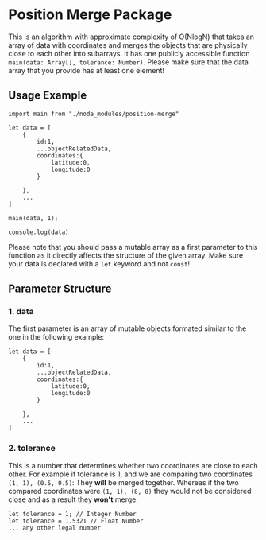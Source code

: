 # Position Merge Package
This is an algorithm with approximate complexity of O(NlogN) that takes an array of data with coordinates and merges the objects that are physically close to each other into subarrays.
It has one publicly accessible function `main(data: Array[], tolerance: Number)`. Please make sure that the data array that you provide has at least one element!
## Usage Example
```
import main from "./node_modules/position-merge"

let data = [
    {
        id:1,
        ...objectRelatedData,
        coordinates:{
            latitude:0,
            longitude:0
        }

    },
    ...
]

main(data, 1);

console.log(data)
```

Please note that you should pass a mutable array as a first parameter to this function as it directly affects the structure of the given array. Make sure your data is declared with a `let` keyword and not `const`!

## Parameter Structure
### 1. data
The first parameter is an array of mutable objects formated similar to the one in the following example: 
```
let data = [
    {
        id:1,
        ...objectRelatedData,
        coordinates:{
            latitude:0,
            longitude:0
        }

    },
    ...
]
```
### 2. tolerance
This is a number that determines whether two coordinates are close to each other. For example if tolerance is 1, and we are comparing two coordinates `(1, 1), (0.5, 0.5)`: They **will** be merged together. Whereas if the two compared coordinates were `(1, 1), (8, 8)` they would not be considered close and as a result they **won't** merge.
```
let tolerance = 1; // Integer Number
let tolerance = 1.5321 // Float Number
... any other legal number
```
